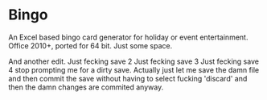 # Bingo
An Excel based bingo card generator for holiday or event entertainment. Office 2010+, ported for 64 bit. 
Just some space.

And another edit. 
Just fecking save 2
Just fecking save 3
Just fecking save 4 stop prompting me for a dirty save. Actually just let me save the damn file and then commit the save without having to select fucking 'discard' and then the damn changes are commited anyway. 
